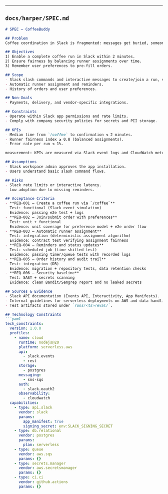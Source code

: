 
---

## `docs/harper/SPEC.md`
```markdown
# SPEC — CoffeeBuddy

## Problem
Coffee coordination in Slack is fragmented: messages get buried, someone forgets to pick up, and preferences are not captured. The result is wasted time and inconsistent experiences.

## Objectives
1) Enable a complete coffee run in Slack within 2 minutes.  
2) Ensure fairness by balancing runner assignments over time.  
3) Remember user preferences to pre-fill orders.

## Scope
- Slack slash commands and interactive messages to create/join a run, select drinks, and confirm pickup.
- Automatic runner assignment and reminders.
- History of orders and user preferences.

## Non-Goals
- Payments, delivery, and vendor-specific integrations.

## Constraints
- Operate within Slack app permissions and rate limits.
- Comply with company security policies for secrets and PII storage.

## KPIs
- Median time from `/coffee` to confirmation ≤ 2 minutes.
- Runner fairness index ≥ 0.8 (balanced assignments).
- Error rate per run ≤ 1%.

measurement: KPIs are measured via Slack event logs and CloudWatch metrics aggregated daily and reported weekly.

## Assumptions
- Slack workspace admin approves the app installation.
- Users understand basic slash command flows.

## Risks
- Slack rate limits or interactive latency.
- Low adoption due to missing reminders.

## Acceptance Criteria
- **REQ-001 — Create a coffee run via `/coffee`**  
  Test: functional (Slack event simulation)  
  Evidence: passing e2e test + logs
- **REQ-002 — Join/submit order with preferences**  
  Test: unit + functional  
  Evidence: unit coverage for preference model + e2e order flow
- **REQ-003 — Automatic runner assignment**  
  Test: integration (deterministic assignment algorithm)  
  Evidence: contract test verifying assignment fairness
- **REQ-004 — Reminders and status updates**  
  Test: scheduled job (time-shifted test)  
  Evidence: passing timer/queue tests with recorded logs
- **REQ-005 — Order history and audit trail**  
  Test: integration (DB)  
  Evidence: migration + repository tests, data retention checks
- **REQ-006 — Security baseline**  
  Test: SAST + secrets scanning  
  Evidence: clean Bandit/Semgrep report and no leaked secrets

## Sources & Evidence
- Slack API documentation (Events API, Interactivity, App Manifests).  
- Internal guidelines for serverless deployments on AWS and data handling.  
- Test artifacts stored under `runs/<ts>/eval/`.

## Technology Constraints
```yaml
tech_constraints:
  version: 1.0.0
  profiles:
    - name: cloud
      runtime: nodejs@20
      platform: serverless.aws
      api:
        - slack.events
        - rest
      storage:
        - postgres
      messaging:
        - sns-sqs
      auth:
        - slack.oauth2
      observability:
        - cloudwatch
  capabilities:
    - type: api.slack
      vendor: slack
      params:
        app_manifest: true
        signing_secret: env:SLACK_SIGNING_SECRET
    - type: db.relational
      vendor: postgres
      params:
        plan: serverless
    - type: queue
      vendor: aws.sqs
      params: {}
    - type: secrets.manager
      vendor: aws.secretsmanager
      params: {}
    - type: ci.ci
      vendor: github.actions
      params: {}
